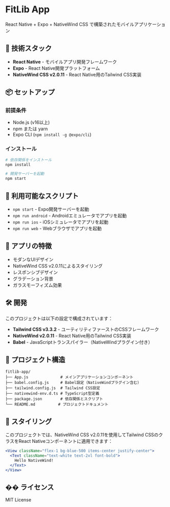 # FitLib App

React Native + Expo + NativeWind CSS で構築されたモバイルアプリケーション

## 🚀 技術スタック

- **React Native** - モバイルアプリ開発フレームワーク
- **Expo** - React Native開発プラットフォーム
- **NativeWind CSS v2.0.11** - React Native用のTailwind CSS実装

## 📦 セットアップ

### 前提条件

- Node.js (v16以上)
- npm または yarn
- Expo CLI (`npm install -g @expo/cli`)

### インストール

```bash
# 依存関係をインストール
npm install

# 開発サーバーを起動
npm start
```

## 🎯 利用可能なスクリプト

- `npm start` - Expo開発サーバーを起動
- `npm run android` - Androidエミュレータでアプリを起動
- `npm run ios` - iOSシミュレータでアプリを起動
- `npm run web` - Webブラウザでアプリを起動

## 📱 アプリの特徴

- モダンなUIデザイン
- NativeWind CSS v2.0.11によるスタイリング
- レスポンシブデザイン
- グラデーション背景
- ガラスモーフィズム効果

## 🛠️ 開発

このプロジェクトは以下の設定で構成されています：

- **Tailwind CSS v3.3.2** - ユーティリティファーストのCSSフレームワーク
- **NativeWind v2.0.11** - React Native用のTailwind CSS実装
- **Babel** - JavaScriptトランスパイラー（NativeWindプラグイン付き）

## 📁 プロジェクト構造

```
fitlib-app/
├── App.js              # メインアプリケーションコンポーネント
├── babel.config.js     # Babel設定（NativeWindプラグイン含む）
├── tailwind.config.js  # Tailwind CSS設定
├── nativewind-env.d.ts # TypeScript型定義
├── package.json        # 依存関係とスクリプト
└── README.md          # プロジェクトドキュメント
```

## 🎨 スタイリング

このプロジェクトでは、NativeWind CSS v2.0.11を使用してTailwind CSSのクラスをReact Nativeコンポーネントに適用できます：

```jsx
<View className="flex-1 bg-blue-500 items-center justify-center">
  <Text className="text-white text-2xl font-bold">
    Hello NativeWind!
  </Text>
</View>
```

## �� ライセンス

MIT License 